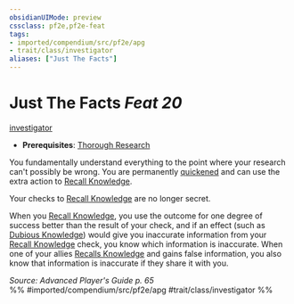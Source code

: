 ```yaml
---
obsidianUIMode: preview
cssclass: pf2e,pf2e-feat
tags:
- imported/compendium/src/pf2e/apg
- trait/class/investigator
aliases: ["Just The Facts"]
---
```

# Just The Facts  *Feat 20*  
[investigator](rules/traits/investigator-apg.md)  

- **Prerequisites**: [Thorough Research](thorough-research-apg.md)

You fundamentally understand everything to the point where your research can't possibly be wrong. You are permanently [quickened](conditions.md#Quickened) and can use the extra action to [Recall Knowledge](recall-knowledge.md).

Your checks to [Recall Knowledge](recall-knowledge.md) are no longer secret.

When you [Recall Knowledge](recall-knowledge.md), you use the outcome for one degree of success better than the result of your check, and if an effect (such as [Dubious Knowledge](dubious-knowledge.md)) would give you inaccurate information from your [Recall Knowledge](recall-knowledge.md) check, you know which information is inaccurate. When one of your allies [Recalls Knowledge](recall-knowledge.md) and gains false information, you also know that information is inaccurate if they share it with you.

*Source: Advanced Player's Guide p. 65*  
%% #imported/compendium/src/pf2e/apg #trait/class/investigator %%